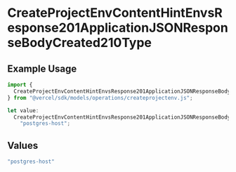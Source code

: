 # CreateProjectEnvContentHintEnvsResponse201ApplicationJSONResponseBodyCreated210Type

## Example Usage

```typescript
import {
  CreateProjectEnvContentHintEnvsResponse201ApplicationJSONResponseBodyCreated210Type,
} from "@vercel/sdk/models/operations/createprojectenv.js";

let value:
  CreateProjectEnvContentHintEnvsResponse201ApplicationJSONResponseBodyCreated210Type =
    "postgres-host";
```

## Values

```typescript
"postgres-host"
```